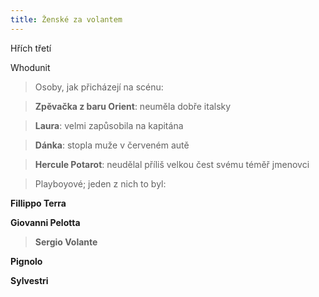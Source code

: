 ```yaml
---
title: Ženské za volantem
---
```


Hřích třetí

Whodunit

> Osoby, jak přicházejí na scénu:

> **Zpěvačka z baru Orient**: neuměla dobře italsky

> **Laura**: velmi zapůsobila na kapitána

> **Dánka**: stopla muže v červeném autě

> **Hercule Potarot**: neudělal příliš velkou čest svému téměř jmenovci

> Playboyové; jeden z nich to byl:  

**Fillippo Terra**

**Giovanni Pelotta**

> **Sergio Volante**

**Pignolo**

**Sylvestri**
